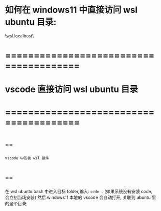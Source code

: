 
# 如何在 windows11 中直接访问 wsl ubuntu 目录:

\\wsl.localhost\



# ======================================= #
#    vscode 直接访问 wsl ubuntu 目录
# ======================================= #

# --
    vscode 中安装 wsl 插件

# -- 
  在 wsl ubuntu bash 中进入目标 folder,输入: `code .` 
    (如果系统没有安装 code, 会立刻当场安装)
    然后 windows11 本地的 vscode 会自动打开, 关联到 ubuntu 里的这个目录;







